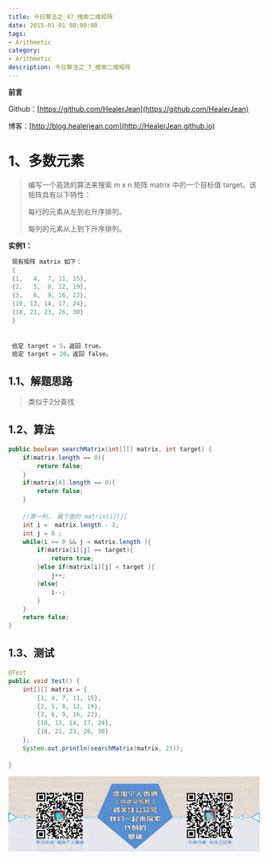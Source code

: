 ```yaml
---
title: 今日算法之_47_搜索二维矩阵
date: 2015-01-01 00:00:00
tags: 
- Arithmetic
category: 
- Arithmetic
description: 今日算法之_7_搜索二维矩阵
---
```


**前言**     

 Github：[https://github.com/HealerJean](https://github.com/HealerJean)         

 博客：[http://blog.healerjean.com](http://HealerJean.github.io)          



# 1、多数元素
>  编写一个高效的算法来搜索 m x n 矩阵 matrix 中的一个目标值 target。该矩阵具有以下特性：   
>
>  每行的元素从左到右升序排列。     
>
>  每列的元素从上到下升序排列。



**实例1：**

```java
 现有矩阵 matrix 如下：
 {
 {1,   4,  7, 11, 15},
 {2,   5,  8, 12, 19},
 {3,   6,  9, 16, 22},
 {10, 13, 14, 17, 24},
 {18, 21, 23, 26, 30}
 }
 
 
 给定 target = 5，返回 true。
 给定 target = 20，返回 false。
```



## 1.1、解题思路 

> 类似于2分查找



## 1.2、算法

```java
public boolean searchMatrix(int[][] matrix, int target) {
    if(matrix.length == 0){
        return false;
    }
    if(matrix[0].length == 0){
        return false;
    }

    //第一列， 最下面的 matrix[i][j]
    int i =  matrix.length - 1;
    int j = 0 ;
    while(i >= 0 && j < matrix.length ){
        if(matrix[i][j] == target){
            return true;
        }else if(matrix[i][j] < target ){
            j++;
        }else{
            i--;
        }
    }
    return false;
}
```




## 1.3、测试 

```java
@Test
public void test() {
    int[][] matrix = {
        {1, 4, 7, 11, 15},
        {2, 5, 8, 12, 19},
        {3, 6, 9, 16, 22},
        {10, 13, 14, 17, 24},
        {18, 21, 23, 26, 30}
    };
    System.out.println(searchMatrix(matrix, 23));

}
```





![ContactAuthor](https://raw.githubusercontent.com/HealerJean/HealerJean.github.io/master/assets/img/artical_bottom.jpg)



<link rel="stylesheet" href="https://unpkg.com/gitalk/dist/gitalk.css">

<script src="https://unpkg.com/gitalk@latest/dist/gitalk.min.js"></script> 
<div id="gitalk-container"></div>    
 <script type="text/javascript">
    var gitalk = new Gitalk({
		clientID: `1d164cd85549874d0e3a`,
		clientSecret: `527c3d223d1e6608953e835b547061037d140355`,
		repo: `HealerJean.github.io`,
		owner: 'HealerJean',
		admin: ['HealerJean'],
		id: 'JNmFenEBRVwabqfl',
    });
    gitalk.render('gitalk-container');
</script> 
